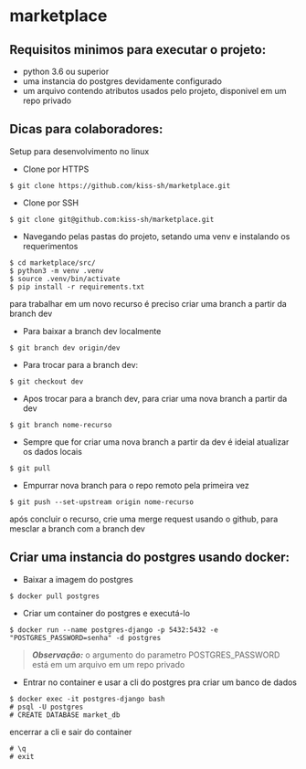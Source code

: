 marketplace
===========

Requisitos minimos para executar o projeto:
-------------------------------------------
* python 3.6 ou superior
* uma instancia do postgres devidamente configurado
* um arquivo contendo atributos usados pelo projeto, disponivel em um repo privado

Dicas para colaboradores:
-------------------------
Setup para desenvolvimento no linux

* Clone por HTTPS
```console
$ git clone https://github.com/kiss-sh/marketplace.git
```
* Clone por SSH
```console
$ git clone git@github.com:kiss-sh/marketplace.git
```
* Navegando pelas pastas do projeto, setando uma venv e instalando os requerimentos
```console
$ cd marketplace/src/
$ python3 -m venv .venv
$ source .venv/bin/activate
$ pip install -r requirements.txt
```
para trabalhar em um novo recurso é preciso criar uma branch a partir da branch dev

* Para baixar a branch dev localmente
```console
$ git branch dev origin/dev
```

* Para trocar para a branch dev:
```console
$ git checkout dev
```

* Apos trocar para a branch dev, para criar uma nova branch a partir da dev
```console
$ git branch nome-recurso
```

* Sempre que for criar uma nova branch a partir da dev é ideial atualizar os dados locais
```console
$ git pull
```

* Empurrar nova branch para o repo remoto pela primeira vez
```console
$ git push --set-upstream origin nome-recurso
```

após concluir o recurso, crie uma merge request usando o github, para mesclar a branch com a branch dev

Criar uma instancia do postgres usando docker:
----------------------------------------------
* Baixar a imagem do postgres
```console
$ docker pull postgres
```

* Criar um container do postgres e executá-lo
```console
$ docker run --name postgres-django -p 5432:5432 -e "POSTGRES_PASSWORD=senha" -d postgres
```
> **_Observação:_**  o argumento do parametro POSTGRES_PASSWORD está em um arquivo em um repo privado

* Entrar no container e usar a cli do postgres pra criar um banco de dados
```console
$ docker exec -it postgres-django bash
# psql -U postgres
# CREATE DATABASE market_db
```

encerrar a cli e sair do container
```console
# \q
# exit
```